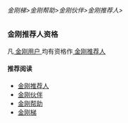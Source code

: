 ###### 金刚梯>金刚帮助>金刚伙伴>金刚推荐人>
### 金刚推荐人资格
凡[ 金刚用户 ](https://a2zitpro.github.io/web/kkuser)均有资格作[ 金刚推荐人 ](https://a2zitpro.github.io/web/kkreferee)

#### 推荐阅读
- [金刚推荐人](https://a2zitpro.github.io/web/list_kkreferee)
- [金刚伙伴](https://a2zitpro.github.io/web/list_kkpartner)
- [金刚帮助](https://a2zitpro.github.io/web/list_helpkkvpn)
- [金刚梯](https://a2zitpro.github.io/web/dlb)
